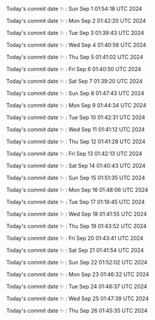 Today's commit date ✨ : Sun Sep 1 01:54:18 UTC 2024 

Today's commit date ✨ : Mon Sep 2 01:42:20 UTC 2024 

Today's commit date ✨ : Tue Sep 3 01:39:43 UTC 2024 

Today's commit date ✨ : Wed Sep 4 01:40:56 UTC 2024 

Today's commit date ✨ : Thu Sep 5 01:41:02 UTC 2024 

Today's commit date ✨ : Fri Sep 6 01:40:50 UTC 2024 

Today's commit date ✨ : Sat Sep 7 01:39:20 UTC 2024 

Today's commit date ✨ : Sun Sep 8 01:47:43 UTC 2024 

Today's commit date ✨ : Mon Sep 9 01:44:34 UTC 2024 

Today's commit date ✨ : Tue Sep 10 01:42:31 UTC 2024 

Today's commit date ✨ : Wed Sep 11 01:41:12 UTC 2024 

Today's commit date ✨ : Thu Sep 12 01:41:28 UTC 2024 

Today's commit date ✨ : Fri Sep 13 01:42:13 UTC 2024 

Today's commit date ✨ : Sat Sep 14 01:40:43 UTC 2024 

Today's commit date ✨ : Sun Sep 15 01:51:35 UTC 2024 

Today's commit date ✨ : Mon Sep 16 01:48:06 UTC 2024 

Today's commit date ✨ : Tue Sep 17 01:19:45 UTC 2024 

Today's commit date ✨ : Wed Sep 18 01:41:55 UTC 2024 

Today's commit date ✨ : Thu Sep 19 01:43:52 UTC 2024 

Today's commit date ✨ : Fri Sep 20 01:43:41 UTC 2024 

Today's commit date ✨ : Sat Sep 21 01:41:54 UTC 2024 

Today's commit date ✨ : Sun Sep 22 01:52:02 UTC 2024 

Today's commit date ✨ : Mon Sep 23 01:46:32 UTC 2024 

Today's commit date ✨ : Tue Sep 24 01:46:37 UTC 2024 

Today's commit date ✨ : Wed Sep 25 01:47:39 UTC 2024 

Today's commit date ✨ : Thu Sep 26 01:45:35 UTC 2024 


